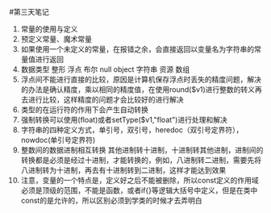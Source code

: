 #第三天笔记

1. 常量的使用与定义
2. 预定义常量、魔术常量
3. 如果使用一个未定义的常量，在报错之余，会直接返回以变量名为字符串的常量值进行返回
4. 数据类型 整形 浮点 布尔 null object 字符串 资源 数组
5. 浮点间不能进行直接的比较，原因是计算机保存浮点时丢失的精度问题，解决的办法是确认精度，乘以相同的精度值，在使用round($v1)进行整数的转义再去进行比较，这样精度的问题才会比较好的进行解决
6. 类型的在运行符的作用下会产生自动转换
7. 强制转换可以使用(float)或者setType($v1,"float")进行处理和解决
8. 字符串的四种定义方式，单引号，双引号，heredoc（双引号定界符），nowdoc(单引号定界符)
9. 整数间的数据进制相互转换 其他进制转十进制，十进制转其他进制，进制间的转换都是必须是经过十进制，才能转换的，例如，八进制转二进制，需要先将八进制转为十进制，再去有十进制转到二进制，这样才能达到效果
10. 注意，变量的一个特点是，定义好之后不能被删除，所以const定义的作用域必须是顶级的范围，不能是函数，或者if{}等逻辑大括号中定义，但是在类中const的是允许的，所以区别必须到学类的时候才去弄明白
	

